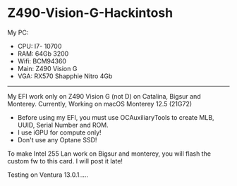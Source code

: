# Z490-Vision-G-Hackintosh

My PC:
- CPU: I7- 10700
- RAM: 64Gb 3200
- Wifi: BCM94360
- Main: Z490 Vision G
- VGA: RX570 Shapphie Nitro 4Gb
____________________
 
My EFI work only on Z490 Vision G (not D) on Catalina, Bigsur and Monterey. Currently, Working on macOS Monterey 12.5 (21G72)


- Before using my EFI, you must use OCAuxiliaryTools to create MLB, UUID, Serial Number and ROM.
- I use iGPU for compute only!
- Don't use any Optane SSD!

To make Intel 255 Lan work on Bigsur and monterey, you will flash the custom fw to this card. I will post it late!

Testing on Ventura 13.0.1.....
